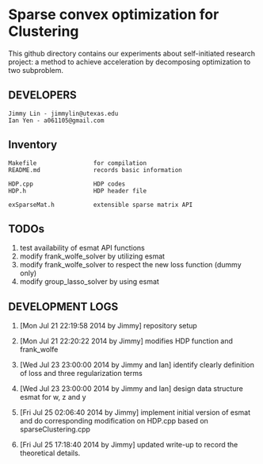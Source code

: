 Sparse convex optimization for Clustering
=======================

This github directory contains our experiments about self-initiated research
project: a method to achieve acceleration by decomposing optimization to two subproblem.

DEVELOPERS
---------------

    Jimmy Lin - jimmylin@utexas.edu
    Ian Yen - a061105@gmail.com


Inventory
--------------

    Makefile                for compilation
    README.md               records basic information
    
    HDP.cpp                 HDP codes
    HDP.h                   HDP header file

    exSparseMat.h           extensible sparse matrix API

TODOs
---------------
1. test availability of esmat API functions
2. modify frank\_wolfe\_solver by utilizing esmat
3. modify frank\_wolfe\_solver to respect the new loss function (dummy only)
4. modify group\_lasso\_solver by using esmat

DEVELOPMENT LOGS
---------------

1. [Mon Jul 21 22:19:58 2014 by Jimmy] repository setup

2. [Mon Jul 21 22:20:22 2014 by Jimmy] modifies HDP function and frank\_wolfe

3. [Wed Jul 23 23:00:00 2014 by Jimmy and Ian] identify clearly definition of loss and three regularization terms

4. [Wed Jul 23 23:00:00 2014 by Jimmy and Ian] design data structure esmat for
   w, z and y

5. [Fri Jul 25 02:06:40 2014 by Jimmy] implement initial version of esmat and
   do corresponding modification on HDP.cpp based on sparseClustering.cpp

6. [Fri Jul 25 17:18:40 2014 by Jimmy] updated write-up to record the
   theoretical details. 
